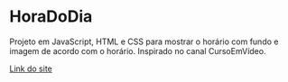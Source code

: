 # HoraDoDia
Projeto em JavaScript, HTML e CSS para mostrar o horário com fundo e imagem de acordo com o horário. Inspirado no canal CursoEmVídeo.

<a href="https://4m4nd4.github.io/HoraDoDia/horadodia.html">Link do site</a>
